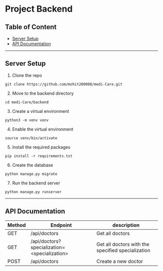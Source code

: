 # Project Backend

## Table of Content
- [Server Setup](#server-setup)
- [API Documentation](#api-documentation)

---

## Server Setup
1. Clone the repo
```
git clone https://github.com/mohit200008/medi-Care.git
```

2. Move to the backend directory
```
cd medi-Care/backend
```

3. Create a virtual environment
```
python3 -m venv venv
```

4. Enable the virtual environment
```
source venv/bin/activate
```

5. Install the required packages
```
pip install -r requirements.txt
```

6. Create the database
```
python manage.py migrate
```

7. Run the backend server
```
python manage.py runserver
```
---

## API Documentation
| Method | Endpoint | description |
|--------|----------|-------------|
| GET | /api/doctors | Get all doctors |
| GET | /api/doctors?specialization=\<specialization\> | Get all doctors with the specified specialization
| POST | /api/doctors | Create a new doctor |
